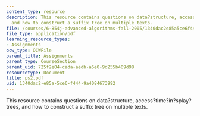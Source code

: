 ```yaml
---
content_type: resource
description: This resource contains questions on data?structure, access?time?in?splay?trees,
  and how to construct a suffix tree on multiple texts.
file: /courses/6-854j-advanced-algorithms-fall-2005/1340dac2e85a5ce6f4449a4084673992_ps2.pdf
file_type: application/pdf
learning_resource_types:
- Assignments
ocw_type: OCWFile
parent_title: Assignments
parent_type: CourseSection
parent_uid: 725f2e04-cada-aedb-a6e0-9d255b409d98
resourcetype: Document
title: ps2.pdf
uid: 1340dac2-e85a-5ce6-f444-9a4084673992
---
```

This resource contains questions on data?structure, access?time?in?splay?trees, and how to construct a suffix tree on multiple texts.

